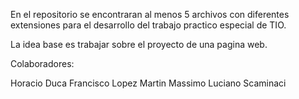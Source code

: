 En el repositorio se encontraran al menos 5 archivos con diferentes extensiones 
para el desarrollo del trabajo practico especial de TIO.

La idea base es trabajar sobre el proyecto de una pagina web.



Colaboradores:

Horacio Duca
Francisco Lopez
Martin Massimo
Luciano Scaminaci